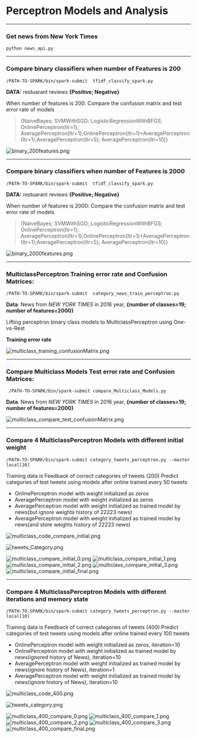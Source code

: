 # Perceptron Models and Analysis

--------
### Get news from New York Times
`python news_api.py`


-------
### Compare binary classifiers when number of Features is 200
`/PATH-TO-SPARK/bin/spark-submit  tfidf_classify_spark.py`

__DATA:__ restuarant reviews __{Positive; Negative}__

When number of features is 200:
Compare the confusion matrix and test error rate of models

>{NaiveBayes; SVMWithSGD; LogisticRegressionWithBFGS; OnlinePerceptron(Itr=1); AveragePerceptron(Itr=1);OnlinePerceptron(Itr=1)+AveragePerceptron(Itr=1);AveragePerceptron(Itr=5); AveragePerceptron(Itr=10)}

![binary_200features.png](https://github.com/PB12203006/Largedata/blob/master/classification/pic/binary_200features.png)



---------
### Compare binary classifiers when number of Features is 2000
`/PATH-TO-SPARK/bin/spark-submit  tfidf_classify_spark.py`

__DATA:__ restuarant reviews __{Positive; Negative}__

When number of features is 2000:
Compare the confusion matrix and test error rate of models
>{NaiveBayes; SVMWithSGD; LogisticRegressionWithBFGS; OnlinePerceptron(Itr=1); AveragePerceptron(Itr=1);OnlinePerceptron(Itr=1)+AveragePerceptron(Itr=1);AveragePerceptron(Itr=5); AveragePerceptron(Itr=10)}

![binary_2000features.png](https://github.com/PB12203006/Largedata/blob/master/classification/pic/binary_2000features.png)



--------
### MulticlassPerceptron Training error rate and Confusion Matrices:
`/PATH-TO-SPARK/bin/spark-submit  category_news_train_perceptron.py`

__Data__:  News from _NEW YORK TIMES_ in 2016 year, __{number of classes=19; number of features=2000}__

Lifting perceptron binary class models to MulticlassPerceptron using One-vs-Rest

__Training error rate__

![multiclass_training_confusionMatrix.png](https://github.com/PB12203006/Largedata/blob/master/classification/pic/multiclass_training_confusionMatrix.png)


-----
### Compare Multiclass Models Test error rate and Confusion Matrices:
` /PATH-TO-SPARK/bin/spark-submit compare_Multiclass_Models.py`

__Data__: News from _NEW YORK TIMES_ in 2016 year, __{number of classes=19; number of features=2000}__


![multiclass_compare_test_confusionMatrix.png](https://github.com/PB12203006/Largedata/blob/master/classification/pic/multiclass_compare_test_confusionMatrix.png)



--------
### Compare 4 MulticlassPerceptron Models with different initial weight
`/PATH-TO-SPARK/bin/spark-submit category_tweets_perceptron.py --master local[10]`

Training data is Feedback of correct categories of tweets (200)
Predict categories of test tweets using models after online trained every 50 tweets
- OnlinePerceptron model with weight initialized as zeros
- AveragePerceptron model with weight initialized as zeros
- AveragePerceptron model with weight initialized as trained model by news(but ignore weights history of 22223 news) 
- AveragePerceptron model with weight initialized as trained model by news(and store weights history of 22223 news)

![multiclass_code_compare_initial.png](https://github.com/PB12203006/Largedata/blob/master/classification/pic/multiclass_200/multiclass_code_compare_initial.png)

![tweets_Category.png](https://github.com/PB12203006/Largedata/blob/master/classification/pic/multiclass_200/tweets_Category.png)

![multiclass_compare_initial_0.png](https://github.com/PB12203006/Largedata/blob/master/classification/pic/multiclass_200/multiclass_compare_initial_0.png)
![multiclass_compare_initial_1.png](https://github.com/PB12203006/Largedata/blob/master/classification/pic/multiclass_200/multiclass_compare_initial_1.png)
![multiclass_compare_initial_2.png](https://github.com/PB12203006/Largedata/blob/master/classification/pic/multiclass_200/multiclass_compare_initial_2.png)
![multiclass_compare_initial_3.png](https://github.com/PB12203006/Largedata/blob/master/classification/pic/multiclass_200/multiclass_compare_initial_3.png)
![multiclass_compare_initial_final.png](https://github.com/PB12203006/Largedata/blob/master/classification/pic/multiclass_200/multiclass_compare_initial_final.png)



---------
### Compare 4 MulticlassPerceptron Models with different iterations and memory state
`/PATH-TO-SPARK/bin/spark-submit category_tweets_perceptron.py --master local[10]`

Training data is Feedback of correct categories of tweets (400)
Predict categories of test tweets using models after online trained every 100 tweets
- OnlinePerceptron model with weight initialized as zeros, iteration=10
- OnlinePerceptron model with weight initialized as trained model by news(ignored history of News), iteration=10
- AveragePerceptron model with weight initialized as trained model by news(ignore history of News), iteration=1 
- AveragePerceptron model with weight initialized as trained model by news(ignore history of News), iteration=10

![multiclass_code_400.png](https://github.com/PB12203006/Largedata/blob/master/classification/pic/multiclass_400/multiclass_code_400.png)

![tweets_category.png](https://github.com/PB12203006/Largedata/blob/master/classification/pic/multiclass_400/tweets_category.png)

![multiclass_400_compare_0.png](https://github.com/PB12203006/Largedata/blob/master/classification/pic/multiclass_400/multiclass_400_compare_0.png)
![multiclass_400_compare_1.png](https://github.com/PB12203006/Largedata/blob/master/classification/pic/multiclass_400/multiclass_400_compare_1.png)
![multiclass_400_compare_2.png](https://github.com/PB12203006/Largedata/blob/master/classification/pic/multiclass_400/multiclass_400_compare_2.png)
![multiclass_400_compare_3.png](https://github.com/PB12203006/Largedata/blob/master/classification/pic/multiclass_400/multiclass_400_compare_3.png)
![multiclass_400_compare_final.png](https://github.com/PB12203006/Largedata/blob/master/classification/pic/multiclass_400/multiclass_400_compare_final.png)

